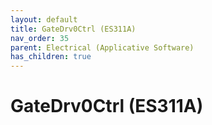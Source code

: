 ```yaml
---
layout: default
title: GateDrv0Ctrl (ES311A)
nav_order: 35
parent: Electrical (Applicative Software)
has_children: true
---
```

# GateDrv0Ctrl (ES311A)
